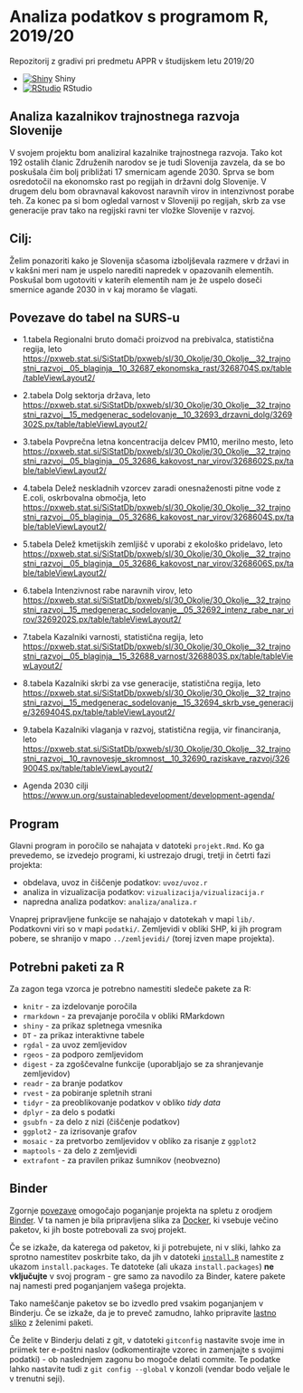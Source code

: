 # Analiza podatkov s programom R, 2019/20

Repozitorij z gradivi pri predmetu APPR v študijskem letu 2019/20

* [![Shiny](http://mybinder.org/badge.svg)](http://mybinder.org/v2/gh/tomrupnik/APPR-2019-20/master?urlpath=shiny/APPR-2019-20/projekt.Rmd) Shiny
* [![RStudio](http://mybinder.org/badge.svg)](http://mybinder.org/v2/gh/tomrupnik/APPR-2019-20/master?urlpath=rstudio) RStudio

## Analiza kazalnikov trajnostnega razvoja Slovenije

V svojem projektu bom analiziral kazalnike trajnostnega razvoja. Tako kot 192 ostalih članic Združenih narodov se je tudi Slovenija zavzela, da se bo poskušala čim bolj približati 17 smernicam agende 2030. Sprva se bom osredotočil na ekonomsko rast po regijah in državni dolg Slovenije. V drugem delu bom obravnaval kakovost naravnih virov in intenzivnost porabe teh. Za konec pa si bom ogledal varnost v Sloveniji po regijah, skrb za vse generacije prav tako na regijski ravni ter vložke Slovenije v razvoj.

## Cilj:

Želim ponazoriti kako je Slovenija sčasoma izboljševala razmere v državi in v kakšni meri nam je uspelo narediti napredek v opazovanih elementih. Poskušal bom ugotoviti v katerih elementih nam je že uspelo doseči smernice agande 2030 in v kaj moramo še vlagati.

## Povezave do tabel na SURS-u

* 1.tabela Regionalni bruto domači proizvod na prebivalca, statistična regija, leto
https://pxweb.stat.si/SiStatDb/pxweb/sl/30_Okolje/30_Okolje__32_trajnostni_razvoj__05_blaginja__10_32687_ekonomska_rast/3268704S.px/table/tableViewLayout2/

* 2.tabela Dolg sektorja država, leto
https://pxweb.stat.si/SiStatDb/pxweb/sl/30_Okolje/30_Okolje__32_trajnostni_razvoj__15_medgenerac_sodelovanje__10_32693_drzavni_dolg/3269302S.px/table/tableViewLayout2/

* 3.tabela Povprečna letna koncentracija delcev PM10, merilno mesto, leto
https://pxweb.stat.si/SiStatDb/pxweb/sl/30_Okolje/30_Okolje__32_trajnostni_razvoj__05_blaginja__05_32686_kakovost_nar_virov/3268602S.px/table/tableViewLayout2/

* 4.tabela Delež neskladnih vzorcev zaradi onesnaženosti pitne vode z E.coli, oskrbovalna območja, leto
https://pxweb.stat.si/SiStatDb/pxweb/sl/30_Okolje/30_Okolje__32_trajnostni_razvoj__05_blaginja__05_32686_kakovost_nar_virov/3268604S.px/table/tableViewLayout2/

* 5.tabela Delež kmetijskih zemljišč v uporabi z ekološko pridelavo, leto
https://pxweb.stat.si/SiStatDb/pxweb/sl/30_Okolje/30_Okolje__32_trajnostni_razvoj__05_blaginja__05_32686_kakovost_nar_virov/3268606S.px/table/tableViewLayout2/

* 6.tabela Intenzivnost rabe naravnih virov, leto
https://pxweb.stat.si/SiStatDb/pxweb/sl/30_Okolje/30_Okolje__32_trajnostni_razvoj__15_medgenerac_sodelovanje__05_32692_intenz_rabe_nar_virov/3269202S.px/table/tableViewLayout2/

* 7.tabela Kazalniki varnosti, statistična regija, leto
https://pxweb.stat.si/SiStatDb/pxweb/sl/30_Okolje/30_Okolje__32_trajnostni_razvoj__05_blaginja__15_32688_varnost/3268803S.px/table/tableViewLayout2/

* 8.tabela Kazalniki skrbi za vse generacije, statistična regija, leto
https://pxweb.stat.si/SiStatDb/pxweb/sl/30_Okolje/30_Okolje__32_trajnostni_razvoj__15_medgenerac_sodelovanje__15_32694_skrb_vse_generacije/3269404S.px/table/tableViewLayout2/

* 9.tabela Kazalniki vlaganja v razvoj, statistična regija, vir financiranja, leto
https://pxweb.stat.si/SiStatDb/pxweb/sl/30_Okolje/30_Okolje__32_trajnostni_razvoj__10_ravnovesje_skromnost__10_32690_raziskave_razvoj/3269004S.px/table/tableViewLayout2/

* Agenda 2030 cilji
https://www.un.org/sustainabledevelopment/development-agenda/


## Program

Glavni program in poročilo se nahajata v datoteki `projekt.Rmd`.
Ko ga prevedemo, se izvedejo programi, ki ustrezajo drugi, tretji in četrti fazi projekta:

* obdelava, uvoz in čiščenje podatkov: `uvoz/uvoz.r`
* analiza in vizualizacija podatkov: `vizualizacija/vizualizacija.r`
* napredna analiza podatkov: `analiza/analiza.r`

Vnaprej pripravljene funkcije se nahajajo v datotekah v mapi `lib/`.
Podatkovni viri so v mapi `podatki/`.
Zemljevidi v obliki SHP, ki jih program pobere,
se shranijo v mapo `../zemljevidi/` (torej izven mape projekta).

## Potrebni paketi za R

Za zagon tega vzorca je potrebno namestiti sledeče pakete za R:

* `knitr` - za izdelovanje poročila
* `rmarkdown` - za prevajanje poročila v obliki RMarkdown
* `shiny` - za prikaz spletnega vmesnika
* `DT` - za prikaz interaktivne tabele
* `rgdal` - za uvoz zemljevidov
* `rgeos` - za podporo zemljevidom
* `digest` - za zgoščevalne funkcije (uporabljajo se za shranjevanje zemljevidov)
* `readr` - za branje podatkov
* `rvest` - za pobiranje spletnih strani
* `tidyr` - za preoblikovanje podatkov v obliko *tidy data*
* `dplyr` - za delo s podatki
* `gsubfn` - za delo z nizi (čiščenje podatkov)
* `ggplot2` - za izrisovanje grafov
* `mosaic` - za pretvorbo zemljevidov v obliko za risanje z `ggplot2`
* `maptools` - za delo z zemljevidi
* `extrafont` - za pravilen prikaz šumnikov (neobvezno)

## Binder

Zgornje [povezave](#analiza-podatkov-s-programom-r-201819)
omogočajo poganjanje projekta na spletu z orodjem [Binder](https://mybinder.org/).
V ta namen je bila pripravljena slika za [Docker](https://www.docker.com/),
ki vsebuje večino paketov, ki jih boste potrebovali za svoj projekt.

Če se izkaže, da katerega od paketov, ki ji potrebujete, ni v sliki,
lahko za sprotno namestitev poskrbite tako,
da jih v datoteki [`install.R`](install.R) namestite z ukazom `install.packages`.
Te datoteke (ali ukaza `install.packages`) **ne vključujte** v svoj program -
gre samo za navodilo za Binder, katere pakete naj namesti pred poganjanjem vašega projekta.

Tako nameščanje paketov se bo izvedlo pred vsakim poganjanjem v Binderju.
Če se izkaže, da je to preveč zamudno,
lahko pripravite [lastno sliko](https://github.com/jaanos/APPR-docker) z želenimi paketi.

Če želite v Binderju delati z git,
v datoteki `gitconfig` nastavite svoje ime in priimek ter e-poštni naslov
(odkomentirajte vzorec in zamenjajte s svojimi podatki) -
ob naslednjem zagonu bo mogoče delati commite.
Te podatke lahko nastavite tudi z `git config --global` v konzoli
(vendar bodo veljale le v trenutni seji).
